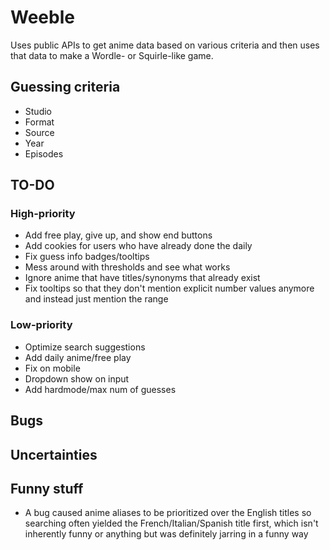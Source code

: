 # Weeble

Uses public APIs to get anime data based on various criteria and then uses that
data to make a Wordle- or Squirle-like game.

## Guessing criteria

- Studio
- Format
- Source
- Year
- Episodes

## TO-DO

### High-priority

- Add free play, give up, and show end buttons
- Add cookies for users who have already done the daily
- Fix guess info badges/tooltips
- Mess around with thresholds and see what works
- Ignore anime that have titles/synonyms that already exist
- Fix tooltips so that they don't mention explicit number values anymore and
  instead just mention the range

### Low-priority

- Optimize search suggestions
- Add daily anime/free play
- Fix on mobile
- Dropdown show on input
- Add hardmode/max num of guesses

## Bugs

## Uncertainties

## Funny stuff

- A bug caused anime aliases to be prioritized over the English titles so
  searching often yielded the French/Italian/Spanish title first, which isn't
  inherently funny or anything but was definitely jarring in a funny way
